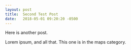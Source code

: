```yaml
---
layout: post
title:  Second Test Post
date:   2018-05-01 09:20:20 -0500
---
```


Here is another post.

Lorem ipsum, and all that. This one is in the maps category.